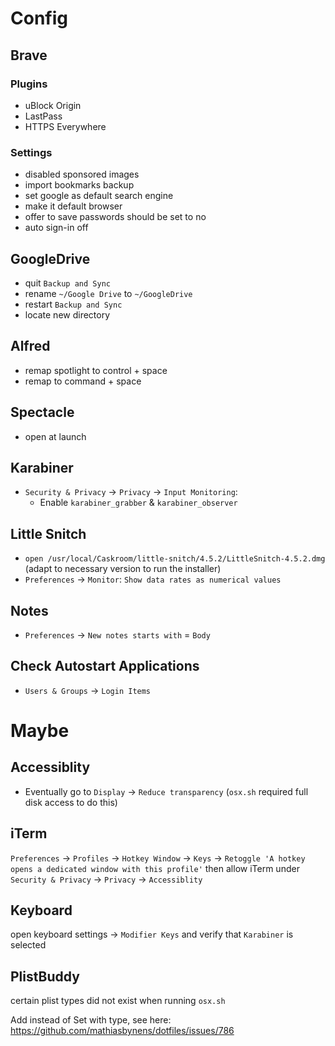 # Config

## Brave

### Plugins

- uBlock Origin
- LastPass
- HTTPS Everywhere

### Settings

- disabled sponsored images
- import bookmarks backup
- set google as default search engine
- make it default browser
- offer to save passwords should be set to no
- auto sign-in off

## GoogleDrive
- quit `Backup and Sync`
- rename `~/Google Drive` to `~/GoogleDrive`
- restart `Backup and Sync`
- locate new directory

## Alfred
- remap spotlight to control + space
- remap to command + space

## Spectacle
- open at launch

## Karabiner
- `Security & Privacy` -> `Privacy` -> `Input Monitoring`:
	- Enable `karabiner_grabber` & `karabiner_observer`

## Little Snitch
- `open /usr/local/Caskroom/little-snitch/4.5.2/LittleSnitch-4.5.2.dmg` (adapt to necessary version to run the installer)
- `Preferences` -> `Monitor`: `Show data rates as numerical values`

## Notes
- `Preferences` -> `New notes starts with` = `Body`

## Check Autostart Applications
- `Users & Groups` -> `Login Items`


# Maybe

## Accessiblity
- Eventually go to `Display` -> `Reduce transparency` (`osx.sh` required full disk access to do this)

## iTerm
`Preferences` -> `Profiles` -> `Hotkey Window` -> `Keys` -> `Retoggle 'A hotkey opens a dedicated window with this profile'` then allow iTerm under `Security & Privacy` -> `Privacy` -> `Accessiblity`

## Keyboard
open keyboard settings -> `Modifier Keys` and verify that `Karabiner` is selected

## PlistBuddy
certain plist types did not exist when running `osx.sh`

Add instead of Set with type, see here: https://github.com/mathiasbynens/dotfiles/issues/786